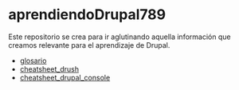 # aprendiendoDrupal789

Este repositorio se crea para ir aglutinando aquella información que creamos relevante para el aprendizaje de Drupal.

- [glosario](https://github.com/jescuderobus/aprendiendoDrupal789/blob/main/glosario.md)
- [cheatsheet_drush](https://github.com/jescuderobus/aprendiendoDrupal789/blob/main/cheatsheet_drush.md)
- [cheatsheet_drupal_console](https://github.com/jescuderobus/aprendiendoDrupal789/blob/main/cheatsheet_drupal_console.md)






